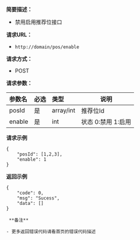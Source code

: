     
**简要描述：** 

- 禁用启用推荐位接口

**请求URL：** 
- ` http://domain/pos/enable `
  
**请求方式：**
- POST 


**请求参数：** 

|参数名|必选|类型|说明|
|:----    |:---|:----- |-----   |
|posId |是  |array/int|推荐位Id   |
|enable |是  |int |状态 0:禁用 1:启用   |


 **请求示例**
``` 
{
    "posId": [1,2,3],
    "enable": 1
}
```
 **返回示例**

``` 
{
    "code": 0,
    "msg": "Sucess",
    "data": []
}

 **备注** 

- 更多返回错误代码请看首页的错误代码描述


